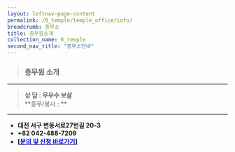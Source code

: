 ```yaml
---
layout: leftnav-page-content
permalink: /0_temple/temple_office/info/
breadcrumb: 종무소
title: 종무원소개
collection_name: 0_temple
second_nav_title: "종무소안내"
---
```


> ### **종무원 소개**

---

> **상    담 : 무우수 보살** <br>
> **종무/봉사 : ** 

---

* **대전 서구 변동서로27번길 20-3**<br>
* **+82 042-488-7209**
* **[[<span style="color:blue">문의 및 신청 바로가기</span>] ](/1_0_templeNews/questions/)**

